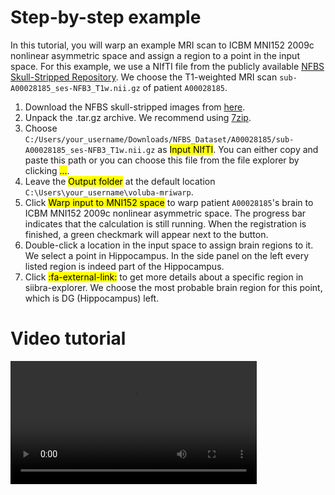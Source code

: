 # Step-by-step example

In this tutorial, you will warp an example MRI scan to ICBM MNI152 2009c nonlinear asymmetric space and assign a region to a point in the input space. For this example, we use a NIfTI file from the publicly available [NFBS Skull-Stripped Repository](http://preprocessed-connectomes-project.org/NFB_skullstripped/). We choose the T1-weighted MRI scan `sub-A00028185_ses-NFB3_T1w.nii.gz` of patient `A00028185`.

1. Download the NFBS skull-stripped images from [here](http://preprocessed-connectomes-project.org/NFB_skullstripped/).
2. Unpack the .tar.gz archive. We recommend using [7zip](https://www.7-zip.org).
3. Choose `C:/Users/your_username/Downloads/NFBS_Dataset/A00028185/sub-A00028185_ses-NFB3_T1w.nii.gz` as <mark>Input NIfTI</mark>. You can either copy and paste this path or you can choose this file from the file explorer by clicking <mark>...</mark>.
4. Leave the <mark>Output folder</mark> at the default location `C:\Users\your_username\voluba-mriwarp`.
5. Click <mark>Warp input to MNI152 space</mark> to warp patient `A00028185`'s brain to ICBM MNI152 2009c nonlinear asymmetric space. The progress bar indicates that the calculation is still running. When the registration is finished, a green checkmark will appear next to the button.
6. Double-click a location in the input space to assign brain regions to it. We select a point in Hippocampus. In the side panel on the left every listed region is indeed part of the Hippocampus.
7. Click <mark>:fa-external-link:</mark> to get more details about a specific region in siibra-explorer. We choose the most probable brain region for this point, which is DG (Hippocampus) left.

<h1>Video tutorial</h1>

<video style="height: 20.5vw" controls="">
    <source src="../gifs/mriwarp_demo.mp4" type="video/mp4">
</video>
<br>
